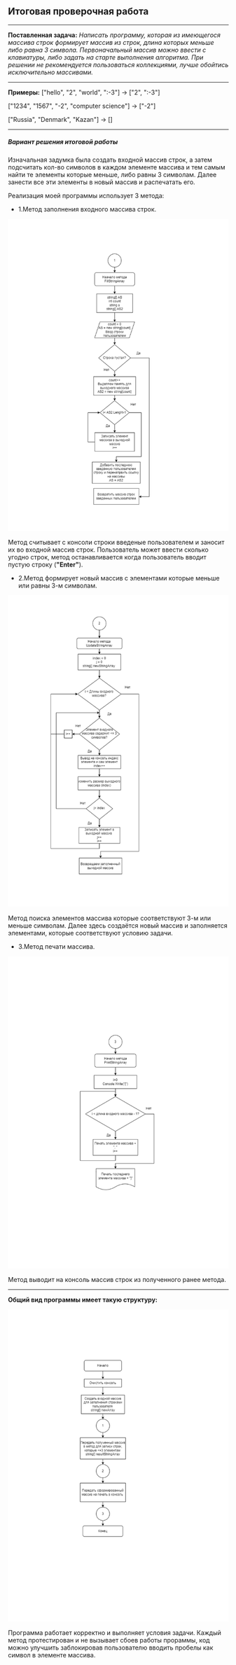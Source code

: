## Итоговая проверочная работа
***
__Поставленная задача:__ 
*Написать программу, которая из имеющегося массива строк формирует массив из строк, длина которых меньше либо равна 3 символа. Первоначальный массив можно ввести с клавиатуры, либо задать на старте выполнения алгоритма. При решении не рекомендуется пользоваться коллекциями, лучше обойтись исключительно массивами.*

***
__Примеры:__
["hello", "2", "world", ":-3"] -> ["2", ":-3"]

["1234", "1567", "-2", "computer science"] -> ["-2"]

["Russia", "Denmark", "Kazan"] -> []

***
##### Вариант решения итоговой работы

Изначальная задумка была создать входной массив строк, а затем подсчитать кол-во символов в каждом элементе массива и тем самым найти те элементы которые меньше, либо равны 3 символам. Далее занести все эти элементы в новый массив и распечатать его.

Реализация моей программы использует 3 метода:

 + 1.Метод заполнения входного массива строк. 
 <p align="center">
  <img src="docs/метод заполнения.png">
</p>

 Метод считывает с консоли строки введеные пользователем и заносит их во входной массив строк. Пользователь может ввести сколько угодно строк, метод останавливается когда пользователь вводит пустую строку (__"Enter"__).

 + 2.Метод формирует новый массив с элементами которые меньше или равны 3-м символам.
 <p align="center">
  <img src="docs/Метод формирования.png">
</p>
Метод поиска элементов массива которые соответствуют 3-м или меньше символам. Далее здесь создаётся новый массив и заполняется элементами, которые соответствуют условию задачи.

+ 3.Метод печати массива.
<p align="center">
  <img src="docs/Метод печати.png">
</p>

Метод выводит на консоль массив строк из полученного ранее метода.
***
__Общий вид программы имеет такую структуру:__

 <p align="center">
  <img src="docs/Блок-схема общая.png">
</p>

Программа работает корректно и выполняет условия задачи. Каждый метод протестирован и не вызывает сбоев работы прораммы, код можно улучшить заблокировав пользователю вводить пробелы как символ в элементе массива. 
